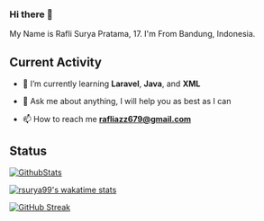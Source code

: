 ### Hi there 👋

My Name is Rafli Surya Pratama, 17. I'm From Bandung, Indonesia.

## Current Activity

<!-- - 🔭 I’m currently working as Freelancer -->

- 🌱 I’m currently learning **Laravel**, **Java**, and **XML**

- 💬 Ask me about anything, I will help you as best as I can

- 📫 How to reach me **rafliazz679@gmail.com**

## Status

[![GithubStats](https://github-readme-stats.vercel.app/api?username=rsurya99&show_icons=true&theme=tokyonight)](https://github.com/rsurya99)

[![rsurya99's wakatime stats](https://github-readme-stats.vercel.app/api/wakatime?username=rsurya99&theme=tokyonight&layout=compact)](https://wakatime.com/@rsurya99)

[![GitHub Streak](http://github-readme-streak-stats.herokuapp.com?user=RSurya99&theme=tokyonight)](https://git.io/streak-stats)

